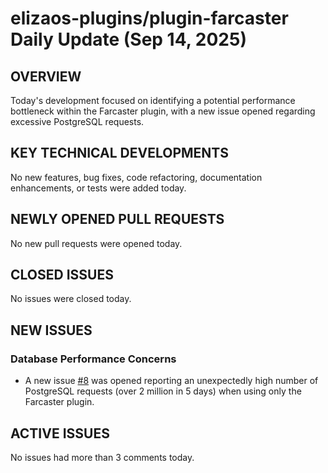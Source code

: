 # elizaos-plugins/plugin-farcaster Daily Update (Sep 14, 2025)
## OVERVIEW 
Today's development focused on identifying a potential performance bottleneck within the Farcaster plugin, with a new issue opened regarding excessive PostgreSQL requests.
## KEY TECHNICAL DEVELOPMENTS

No new features, bug fixes, code refactoring, documentation enhancements, or tests were added today.

## NEWLY OPENED PULL REQUESTS
No new pull requests were opened today.

## CLOSED ISSUES
No issues were closed today.

## NEW ISSUES
### Database Performance Concerns
*   A new issue [#8](https://github.com/elizaos-plugins/plugin-farcaster/issues/8) was opened reporting an unexpectedly high number of PostgreSQL requests (over 2 million in 5 days) when using only the Farcaster plugin.

## ACTIVE ISSUES
No issues had more than 3 comments today.